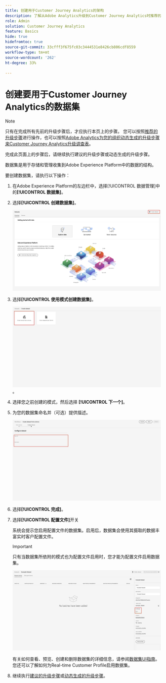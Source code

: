 ```yaml
---
title: 创建用于Customer Journey Analytics的架构
description: 了解从Adobe Analytics升级到Customer Journey Analytics时推荐的路径
role: Admin
solution: Customer Journey Analytics
feature: Basics
hide: true
hidefromtoc: true
source-git-commit: 33cfff3f675fc03c3444531e8426cb806cdf8559
workflow-type: tm+mt
source-wordcount: '262'
ht-degree: 33%

---
```


# 创建要用于Customer Journey Analytics的数据集

>[!NOTE]
> 
>只有在完成所有先前的升级步骤后，才应执行本页上的步骤。 您可以按照[推荐的升级步骤](/help/getting-started/cja-upgrade/cja-upgrade-recommendations.md#recommended-upgrade-steps-for-most-organizations)进行操作，也可以按照[Adobe Analytics为您的组织动态生成的升级步骤来Customer Journey Analytics升级调查表](https://gigazelle.github.io/cja-ttv/)。
>
>完成此页面上的步骤后，请继续执行建议的升级步骤或动态生成的升级步骤。

<!-- Should we single source this instead of duplicate it? The following steps were copied from: /help/data-ingestion/aepwebsdk.md-->

数据集是用于存储和管理收集到Adobe Experience Platform中的数据的结构。

要创建数据集，请执行以下操作：

1. 在Adobe Experience Platform的左边栏中，选择[!UICONTROL 数据管理]中的&#x200B;**[!UICONTROL 数据集]**。

1. 选择&#x200B;**[!UICONTROL 创建数据集]**。

   ![创建数据集](assets/create-dataset.png)

1. 选择&#x200B;**[!UICONTROL 使用模式创建数据集]**。

   ![使用模式创建数据集](assets/create-dataset-from-schema.png)。

1. 选择您之前创建的模式，然后选择 **[!UICONTROL 下一个]**。

1. 为您的数据集命名并（可选）提供描述。

   ![数据集名称](assets/name-your-datatest.png)

1. 选择&#x200B;**[!UICONTROL 完成]**。

1. 选择&#x200B;**[!UICONTROL 配置文件]**&#x200B;开关

   系统会提示您启用配置文件的数据集。启用后，数据集会使用其摄取的数据丰富实时客户配置文件。

   >[!IMPORTANT]
   >
   >    只有当数据集所依附的模式也为配置文件启用时，您才能为配置文件启用数据集。

   ![为配置文件启用模式](assets/aepwebsdk-dataset-profile.png)

   有关如何查看、预览、创建和删除数据集的详细信息，请参阅[数据集UI指南](https://experienceleague.adobe.com/docs/experience-platform/catalog/datasets/user-guide.html?lang=zh-Hans)。 您还可以了解如何为Real-time Customer Profile启用数据集。

1. 继续执行[建议的升级步骤](/help/getting-started/cja-upgrade/cja-upgrade-recommendations.md#recommended-upgrade-steps-for-most-organizations)或[动态生成的升级步骤](https://gigazelle.github.io/cja-ttv/)。

